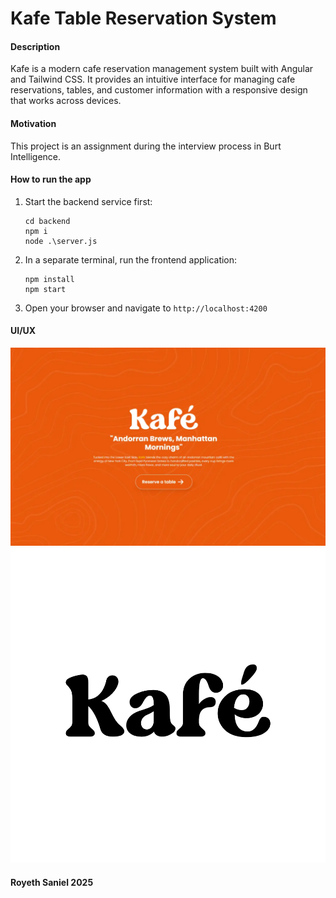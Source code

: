 # Kafe Table Reservation System

#### Description

Kafe is a modern cafe reservation management system built with Angular and Tailwind CSS. It provides an intuitive interface for managing cafe reservations, tables, and customer information with a responsive design that works across devices.

#### Motivation

This project is an assignment during the interview process in Burt Intelligence. 

#### How to run the app

1. Start the backend service first:
   ```
   cd backend
   npm i
   node .\server.js
   ```

2. In a separate terminal, run the frontend application:
   ```
   npm install
   npm start
   ```

3. Open your browser and navigate to `http://localhost:4200`

#### UI/UX
![Kafe Logo](https://github.com/thyore/kafe/blob/master/src/assets/images/kafe-preview.webp?raw=true "Kafe Logo")
![Kafe Logo](https://github.com/thyore/kafe/blob/master/src/assets/images/Kafe-white.png?raw=true "Kafe Logo")

#### Royeth Saniel 2025